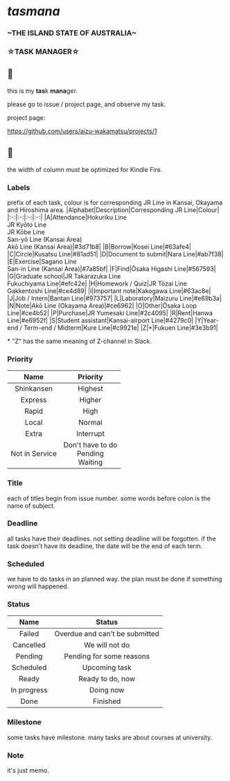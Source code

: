 # *tasmana*
### ~THE ISLAND STATE OF AUSTRALIA~
### ☆TASK MANAGER☆

## 🦇
this is my **tas**k **mana**ger.

please go to issue / project page, and observe my task.

project page:

https://github.com/users/aizu-wakamatsu/projects/1

## 🐄

the width of column must be optimized for Kindle Fire.

### Labels

prefix of each task, colour is for corresponding JR Line in Kansai, Okayama and Hiroshima area.
|Alphabet|Description|Corresponding JR Line|Colour|
|:-:|:-:|:-:|:-:|
|A|Attendance|Hokuriku Line<br>JR Kyōto Line<br>JR Kōbe Line<br>San-yō Line (Kansai Area)<br>Akō Line (Kansai Area)|#3d71b8|
|B|Borrow|Kosei Line|#63afe4|
|C|Circle|Kusatsu Line|#81ad51|
|D|Document to submit|Nara Line|#ab7f38|
|E|Exercise|Sagano Line<br>San-in Line (Kansai Area)|#7a85bf|
|F|Find|Ōsaka Higashi Line|#567593|
|G|Graduate school|JR Takarazuka Line<br>Fukuchiyama Line|#efc42e|
|H|Homework / Quiz|JR Tōzai Line<br>Gakkentoshi Line|#ce4d89|
|I|Important note|Kakogawa Line|#63ac8e|
|J|Job / Intern|Bantan Line|#973757|
|L|Laboratory|Maizuru Line|#e69b3a|
|N|Note|Akō Line (Okayama Area)|#ce6962|
|O|Other|Ōsaka Loop Line|#ce4b52|
|P|Purchase|JR Yumesaki Line|#2c4095|
|R|Rent|Hanwa Line|#e6952f|
|S|Student assistant|Kansai-airport Line|#4279c0|
|Y|Year-end / Term-end / Midterm|Kure Line|#c9921e|
|Z|\*|Fukuen Line|#3e3b91|

\* "Z" has the same meaning of Z-channel in Slack.
<!--
|K|Car|Kishin Line|#d15b33|
|M|Mobility development|Seto-Ōhashi Line|#3f74bc|
|Q|Quiz|Yamatoji Line|#62ff74|
|T|Tari|Wakayama Line|#e1a7ba|
|U|University|Man-yō Mahoroba Line|#b33a36|
|V|Voucher|uni**V**ersity|Kansai Line|#4e499b|
|W|Work in university|Kinokuni Line|#63adc0|
|X|Experiment|San-yō Line (Okayama Area)|#599ee7|
-->
### Priority

|Name|Priority|
|:-:|:-:|
|Shinkansen|Highest|
|Express|Higher|
|Rapid|High|
|Local|Normal|
|Extra|Interrupt|
|Not in Service|Don't have to do<br>Pending<br>Waiting|

### Title

each of titles begin from issue number. some words before colon is the name of subject.

### Deadline

all tasks have their deadlines. not setting deadline will be forgotten. if the task doesn't have its deadline, the date will be the end of each term.

### Scheduled

we have to do tasks in an planned way. the plan must be done if something wrong will happened.

### Status

|Name|Status|
|:-:|:-:|
|Failed|Overdue and can't be submitted|
|Cancelled|We will not do|
|Pending|Pending for some reasons|
|Scheduled|Upcoming task|
|Ready|Ready to do, now|
|In progress|Doing now|
|Done|Finished|

### Milestone

some tasks have milestone. many tasks are about courses at university.

### Note

it's just memo.
